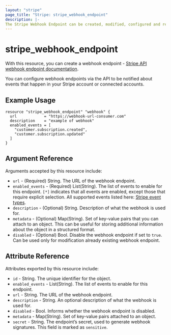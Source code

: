 ```yaml
---
layout: "stripe"
page_title: "Stripe: stripe_webhook_endpoint"
description: |-
The Stripe Webhook Endpoint can be created, modified, configured and removed by this resource.
---
```


# stripe_webhook_endpoint

With this resource, you can create a webhook endpoint - [Stripe API webhook endpoint documentation](https://stripe.com/docs/api/webhook_endpoints).

You can configure webhook endpoints via the API to be notified about events that happen in your Stripe account or connected accounts.

## Example Usage

```hcl
resource "stripe_webhook_endpoint" "webhook" {
  url            = "https://webhook-url-consumer.com"
  description    = "example of webhook"
  enabled_events = [
    "customer.subscription.created", 
    "customer.subscription.updated"
  ]
}
```

## Argument Reference

Arguments accepted by this resource include:

* `url` - (Required) String. The URL of the webhook endpoint.
* `enabled_events` - (Required) List(String). The list of events to enable for this endpoint. `[*]` indicates that all events are enabled, except those that require explicit selection. All supported events listed here: [Stripe event types](https://stripe.com/docs/api/events/types).
* `description` - (Optional) String. Description of what the webhook is used for.
* `metadata` - (Optional) Map(String). Set of key-value pairs that you can attach to an object. This can be useful for storing additional information about the object in a structured format.
* `disabled` - (Optional) Bool. Disable the webhook endpoint if set to `true`. Can be used only for modification already existing webhook endpoint.

## Attribute Reference

Attributes exported by this resource include:

* `id` - String. The unique identifier for the object.
* `enabled_events` - List(String). The list of events to enable for this endpoint.
* `url` - String. The URL of the webhook endpoint.
* `description` - String. An optional description of what the webhook is used for.
* `disabled` - Bool. Informs whether the webhook endpoint is disabled.
* `metadata` - Map(String). Set of key-value pairs attached to an object.
* `secret` - String. The endpoint’s secret, used to generate webhook signatures. This field is marked as `sensitive`.